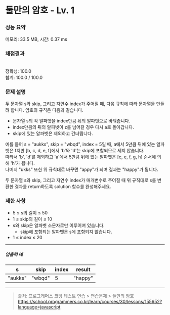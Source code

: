 # 둘만의 암호 - Lv. 1

### 성능 요약

메모리: 33.5 MB, 시간: 0.37 ms

### 채점결과

<br/>정확성: 100.0<br/>합계: 100.0 / 100.0

### 문제 설명

두 문자열 s와 skip, 그리고 자연수 index가 주어질 때, 다음 규칙에 따라 문자열을 만들려 합니다. 암호의 규칙은 다음과 같습니다.

- 문자열 s의 각 알파벳을 index만큼 뒤의 알파벳으로 바꿔줍니다.
- index만큼의 뒤의 알파벳이 z를 넘어갈 경우 다시 a로 돌아갑니다.
- skip에 있는 알파벳은 제외하고 건너뜁니다.  

예를 들어 s = "aukks", skip = "wbqd", index = 5일 때, a에서 5만큼 뒤에 있는 알파벳은 f지만 [b, c, d, e, f]에서 'b'와 'd'는 skip에 포함되므로 세지 않습니다.  
따라서 'b', 'd'를 제외하고 'a'에서 5만큼 뒤에 있는 알파벳은 [c, e, f, g, h] 순서에 의해 'h'가 됩니다.  
나머지 "ukks" 또한 위 규칙대로 바꾸면 "appy"가 되며 결과는 "happy"가 됩니다.  

두 문자열 s와 skip, 그리고 자연수 index가 매개변수로 주어질 때 위 규칙대로 s를 변환한 결과를 return하도록 solution 함수를 완성해주세요.


### 제한 사항

- 5 ≤ s의 길이 ≤ 50
- 1 ≤ skip의 길이 ≤ 10
- s와 skip은 알파벳 소문자로만 이루어져 있습니다.
  - skip에 포함되는 알파벳은 s에 포함되지 않습니다.
- 1 ≤ index ≤ 20

<hr>

<h5>입출력 예</h5>

| s   | skip | index | result |
| --- | ---| -- | -- |
|"aukks"|  "wbqd"|5|"happy"|

<hr>

> 출처: 프로그래머스 코딩 테스트 연습 > 연습문제 > 둘만의 암호 https://school.programmers.co.kr/learn/courses/30/lessons/155652?language=javascript
